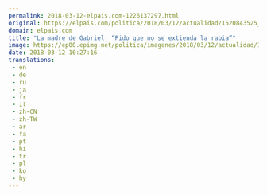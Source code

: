 ```yaml
---
permalink: 2018-03-12-elpais.com-1226137297.html
original: https://elpais.com/politica/2018/03/12/actualidad/1520843525_525519.html#?ref=rss&format=simple&link=link
domain: elpais.com
title: "La madre de Gabriel: “Pido que no se extienda la rabia”"
image: https://ep00.epimg.net/politica/imagenes/2018/03/12/actualidad/1520843525_525519_1520843736_rrss_normal.jpg
date: 2018-03-12 10:27:16
translations: 
 - en
 - de
 - ru
 - ja
 - fr
 - it
 - zh-CN
 - zh-TW
 - ar
 - fa
 - pt
 - hi
 - tr
 - pl
 - ko
 - hy
---
```



